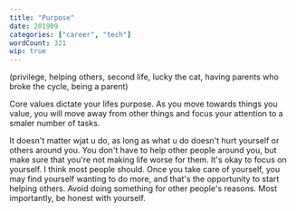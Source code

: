 ```yaml
---
title: "Purpose"
date: 201909
categories: ["career", "tech"]
wordCount: 321
wip: true
---
```


(privilege, helping others, second life, lucky the cat, having parents who broke the cycle, being a parent)

Core values dictate your lifes purpose. As you move towards things you value, you will move away from other things and focus your attention to a smaler number of tasks. 

It doesn't matter wjat u do, as long as what u do doesn't hurt yourself or others around you. You don't have to help other people around you, but make sure that you're not making life worse for them. It's okay to focus on yourself. I think most people should. Once you take care of yourself, you may find yourself wanting to do more, and that's the opportunity to start helping others. Avoid doing something for other people's reasons. Most importantly, be honest with yourself.